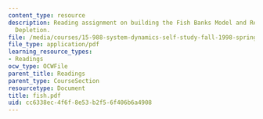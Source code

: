```yaml
---
content_type: resource
description: Reading assignment on building the Fish Banks Model and Renewable Resource
  Depletion.
file: /media/courses/15-988-system-dynamics-self-study-fall-1998-spring-1999/cc6338ec4f6f8e53b2f56f406b6a4908_fish.pdf
file_type: application/pdf
learning_resource_types:
- Readings
ocw_type: OCWFile
parent_title: Readings
parent_type: CourseSection
resourcetype: Document
title: fish.pdf
uid: cc6338ec-4f6f-8e53-b2f5-6f406b6a4908
---
```

